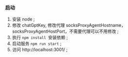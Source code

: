 ### 启动

1. 安装 node ;
2. 修改 chatGptKey, 修改代理 socksProxyAgentHostname，socksProxyAgentHostPort，不需要代理可以不用修改 ;
3. 执行 `npm install `安装依赖 ;
4. 启动服务 `npm run start` ;
5. 访问 http://localhost:3001/ ;
